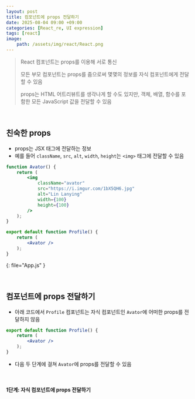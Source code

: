 ```yaml
---
layout: post
title: 컴포넌트에 props 전달하기
date: 2025-08-04 09:00 +09:00
categories: [React_re, UI expression]
tags: [react]
image:
    path: /assets/img/react/React.png
---
```


> React 컴포넌트는 props를 이용해 서로 통신
>
> 모든 부모 컴포넌트는 props를 줌으로써 몇몇의 정보를 자식 컴포넌트에게 전달할 수 있음
>
> props는 HTML 어트리뷰트를 생각나게 할 수도 있지만, 객체, 배열, 함수를 포함한 모든 JavaScript 값을 전달할 수 있음

<br>

## 친숙한 props

- props는 JSX 태그에 전달하는 정보
- 예를 들어 `className`, `src`, `alt`, `width`, `height`는 `<img>` 태그에 전달할 수 있음

```jsx
function Avator() {
    return (
        <img
            className="avator"
            src="https://i.imgur.com/1bX5QH6.jpg"
            alt="Lin Lanying"
            width={100}
            height={100}
        />
    );
}

export default function Profile() {
    return (
        <Avator />
    );
}
```
{: file="App.js" }

<br>

## 컴포넌트에 props 전달하기

- 아래 코드에서 `Profile` 컴포넌트는 자식 컴포넌트인 `Avator`에 어떠한 props를 전달하지 않음

```jsx
export default function Profile() {
    return (
        <Avator />
    );
}
```

- 다음 두 단계에 걸쳐 `Avator`에 props를 전달할 수 있음
  
<br>

#### 1단계: 자식 컴포넌트에 props 전달하기


